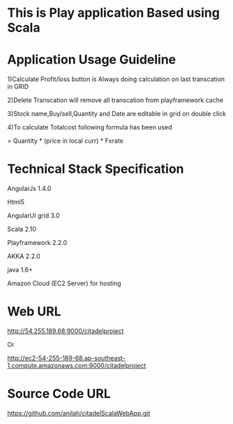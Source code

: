 # 

This is Play application Based using Scala
=====================================

Application Usage Guideline
=========================================================

1)Calculate Profit/loss button is Always doing calculation on last transcation in GRID

2)Delete Transcation will remove all transcation from playframework cache

3)Stock name,Buy/sell,Quantity and Date are editable in grid on double click

4)To calculate Totalcost following formula has been used

  = Quantity * (price in local curr) * Fxrate


Technical Stack Specification
==============================================================
AngularJs 1.4.0

Html5

AngularUI grid 3.0

Scala 2.10

Playframework 2.2.0

AKKA 2.2.0

java 1.6+

Amazon Cloud (EC2 Server) for hosting


Web URL
====================================================================== 
http://54.255.189.68:9000/citadelproject

Or

http://ec2-54-255-189-68.ap-southeast-1.compute.amazonaws.com:9000/citadelproject

Source Code URL
========================================
https://github.com/anilah/citadelScalaWebApp.git



